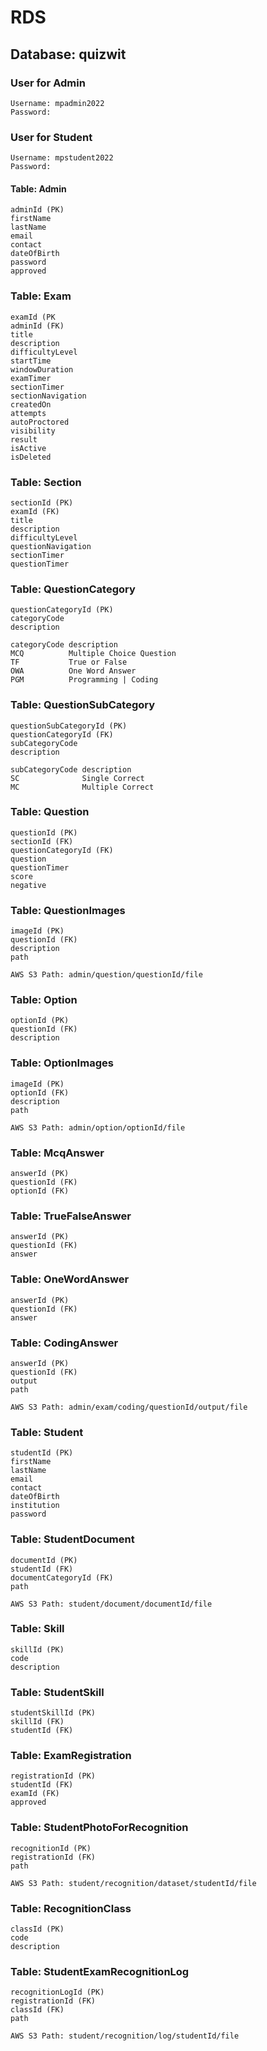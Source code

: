 # RDS

## Database: quizwit

### User for Admin
```
Username: mpadmin2022
Password:
```

### User for Student
```
Username: mpstudent2022
Password:
```

#### Table: Admin
```
adminId (PK)
firstName
lastName
email
contact
dateOfBirth
password
approved
```

### Table: Exam
```
examId (PK
adminId (FK)
title
description
difficultyLevel
startTime 
windowDuration
examTimer
sectionTimer
sectionNavigation
createdOn
attempts
autoProctored
visibility
result
isActive
isDeleted
```

### Table: Section
```
sectionId (PK)
examId (FK)
title
description 
difficultyLevel
questionNavigation
sectionTimer
questionTimer
```

### Table: QuestionCategory
```
questionCategoryId (PK)
categoryCode
description

categoryCode description
MCQ          Multiple Choice Question
TF           True or False
OWA          One Word Answer
PGM          Programming | Coding
```
### Table: QuestionSubCategory
```
questionSubCategoryId (PK)
questionCategoryId (FK)
subCategoryCode
description

subCategoryCode description
SC              Single Correct
MC              Multiple Correct
```

### Table: Question
```
questionId (PK)
sectionId (FK)
questionCategoryId (FK)
question
questionTimer
score
negative
```

### Table: QuestionImages
```
imageId (PK)
questionId (FK)
description
path

AWS S3 Path: admin/question/questionId/file
```

### Table: Option
```
optionId (PK)
questionId (FK)
description
```

### Table: OptionImages
```
imageId (PK)
optionId (FK)
description
path

AWS S3 Path: admin/option/optionId/file
```

### Table: McqAnswer
```
answerId (PK)
questionId (FK)
optionId (FK)
```

### Table: TrueFalseAnswer
```
answerId (PK)
questionId (FK)
answer
```

### Table: OneWordAnswer
```
answerId (PK)
questionId (FK)
answer
```

### Table: CodingAnswer
```
answerId (PK)
questionId (FK)
output
path

AWS S3 Path: admin/exam/coding/questionId/output/file
```

### Table: Student
```
studentId (PK)
firstName
lastName 
email
contact
dateOfBirth
institution
password
```

### Table: StudentDocument
```
documentId (PK)
studentId (FK)
documentCategoryId (FK)
path

AWS S3 Path: student/document/documentId/file
```

### Table: Skill
```
skillId (PK)
code
description
```

### Table: StudentSkill
```
studentSkillId (PK)
skillId (FK)
studentId (FK)
```

### Table: ExamRegistration
```
registrationId (PK)
studentId (FK)
examId (FK)
approved
```

### Table: StudentPhotoForRecognition
```
recognitionId (PK)
registrationId (FK)
path

AWS S3 Path: student/recognition/dataset/studentId/file
```

### Table: RecognitionClass
```
classId (PK)
code
description
```

### Table: StudentExamRecognitionLog
```
recognitionLogId (PK)
registrationId (FK)
classId (FK)
path

AWS S3 Path: student/recognition/log/studentId/file
```



